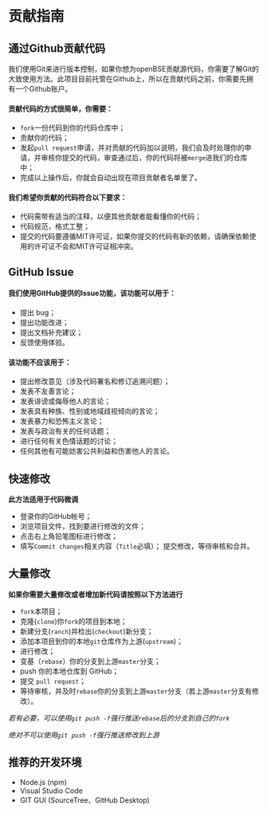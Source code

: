 # 贡献指南
## 通过Github贡献代码
我们使用Git来进行版本控制，如果你想为openBSE贡献源代码，你需要了解Git的大致使用方法。此项目目前托管在Github上，所以在贡献代码之前，你需要先拥有一个Github账户。

#### 贡献代码的方式很简单，你需要：
* `fork`一份代码到你的代码仓库中；
* 贡献你的代码；
* 发起`pull request`申请，并对贡献的代码加以说明，我们会及时处理你的申请，并审核你提交的代码，审查通过后，你的代码将被`merge`进我们的仓库中；
* 完成以上操作后，你就会自动出现在项目贡献者名单里了。

#### 我们希望你贡献的代码符合以下要求：
* 代码需带有适当的注释，以便其他贡献者能看懂你的代码；
* 代码规范，格式工整；
* 提交的代码要遵循MIT许可证，如果你提交的代码有新的依赖，请确保依赖使用的许可证不会和MIT许可证相冲突。

## GitHub Issue
#### 我们使用GitHub提供的Issue功能，该功能可以用于：
* 提出 bug；
* 提出功能改进；
* 提出文档补充建议；
* 反馈使用体验。

#### 该功能不应该用于：
* 提出修改意见（涉及代码署名和修订追溯问题）；
* 发表不友善言论；
* 发表诽谤或侮辱他人的言论；
* 发表具有种族、性别或地域歧视倾向的言论；
* 发表暴力和恐怖主义言论；
* 发表与政治有关的任何话题；
* 进行任何有关色情话题的讨论；
* 任何其他有可能妨害公共利益和伤害他人的言论。

## 快速修改
**此方法适用于代码微调**
* 登录你的GitHub帐号；
* 浏览项目文件，找到要进行修改的文件；
* 点击右上角铅笔图标进行修改；
* 填写`Commit changes`相关内容（`Title`必填）；
提交修改，等待审核和合并。

## 大量修改
**如果你需要大量修改或者增加新代码请按照以下方法进行**
* `fork`本项目；
* 克隆(`clone`)你`fork`的项目到本地；
* 新建分支(`ranch`)并检出(`checkout`)新分支；
* 添加本项目到你的本地`git`仓库作为上游(`upstream`)；
* 进行修改；
* 变基（`rebase`）你的分支到上游`master`分支；
* push 你的本地仓库到 GitHub；
* 提交 `pull request`；
* 等待审核，并及时`rebase`你的分支到上游`master`分支（若上游`master`分支有修改）。

*若有必要，可以使用`git push -f`强行推送`rebase`后的分支到自己的`fork`*

*绝对不可以使用`git push -f`强行推送修改到上游*

## 推荐的开发环境
* Node.js (npm)
* Visual Studio Code
* GIT GUI (SourceTree、GitHub Desktop)
